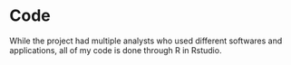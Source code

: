 # Code
While the project had multiple analysts who used different softwares and applications, all of my code is done through R in Rstudio.
